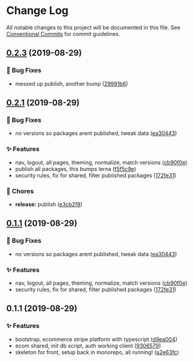 # Change Log

All notable changes to this project will be documented in this file.
See [Conventional Commits](https://conventionalcommits.org) for commit guidelines.

<a name="0.2.3"></a>
## [0.2.3](https://github.com/caldera-digital/platform/compare/@caldera-digital/ecommerce-stripe-client@0.2.1...@caldera-digital/ecommerce-stripe-client@0.2.3) (2019-08-29)


### :bug: Bug Fixes

* messed up publish, another bump ([29991b6](https://github.com/caldera-digital/platform/commit/29991b6))





<a name="0.2.1"></a>
## [0.2.1](https://github.com/caldera-digital/platform/compare/@caldera-digital/ecommerce-stripe-client@0.1.1...@caldera-digital/ecommerce-stripe-client@0.2.1) (2019-08-29)


### :bug: Bug Fixes

* no versions so packages arent published, tweak data ([ea30443](https://github.com/caldera-digital/platform/commit/ea30443))


### :sparkles: Features

* nav, logout, all pages, theming, normalize, match versions ([cb90f0e](https://github.com/caldera-digital/platform/commit/cb90f0e))
* publish all packages, this bumps lerna ([f5f5c9e](https://github.com/caldera-digital/platform/commit/f5f5c9e))
* security rules, fix for shared, filter published packages ([172fe31](https://github.com/caldera-digital/platform/commit/172fe31))


### :ticket: Chores

* **release:** publish ([e3cb2f8](https://github.com/caldera-digital/platform/commit/e3cb2f8))





<a name="0.1.1"></a>
## [0.1.1](https://github.com/caldera-digital/platform/compare/@caldera-digital/ecommerce-stripe-client@0.1.1...@caldera-digital/ecommerce-stripe-client@0.1.1) (2019-08-29)


### :bug: Bug Fixes

* no versions so packages arent published, tweak data ([ea30443](https://github.com/caldera-digital/platform/commit/ea30443))


### :sparkles: Features

* nav, logout, all pages, theming, normalize, match versions ([cb90f0e](https://github.com/caldera-digital/platform/commit/cb90f0e))
* security rules, fix for shared, filter published packages ([172fe31](https://github.com/caldera-digital/platform/commit/172fe31))





<a name="0.1.1"></a>
## 0.1.1 (2019-08-29)


### :sparkles: Features

* bootstrap, ecommerce stripe platform with typescript ([d9ea004](https://github.com/caldera-digital/platform/commit/d9ea004))
* ecom shared, init db script, auth working client ([9306579](https://github.com/caldera-digital/platform/commit/9306579))
* skeleton for front, setup back in monorepo, all running! ([a2e63fc](https://github.com/caldera-digital/platform/commit/a2e63fc))
